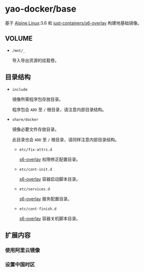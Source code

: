 yao-docker/base
===

基于 [Alpine Linux][alpine]:3.6 和 [just-containers/s6-overlay][s6-overlay] 构建地基础镜像。

[alpine]: http://alpinelinux.org
[s6-overlay]: https://github.com/just-containers/s6-overlay

VOLUME
---

* `/mnt/_`

    导入导出资源的挂载卷。

目录结构
---

* `include`

    镜像所需程序包存放目录。

    程序包会 `ADD` 至 `/` 根目录，请注意内部目录结构。

* `share/docker`

    镜像必要文件存放目录。

    此目录也会 `ADD` 至 `/` 根目录，请同样注意内部目录结构。

    * `etc/fix-attrs.d`

        [s6-overlay][] 权限修正配置目录。

    * `etc/cont-init.d`

        [s6-overlay][] 容器启动脚本目录。

    * `etc/services.d`

        [s6-overlay][] 服务配置目录。

    * `etc/cont-finish.d`

        [s6-overlay][] 容器关机脚本目录。

扩展内容
---

### 使用阿里云镜像

### 设置中国时区
